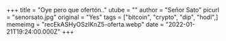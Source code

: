 +++
title = "Oye pero que ofertón.."
utube = ""
author = "Señor Sato"
picurl = "senorsato.jpg"
original = "Yes"
tags = ["bitcoin", "crypto", "dip", "hodl",]
memeimg = "recEkASHyOSzIKnZ5-oferta.webp"
date = "2022-01-21T19:24:00.000Z"
+++